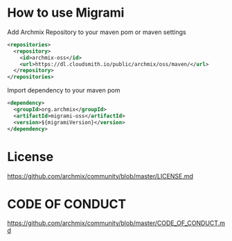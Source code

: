 # How to use Migrami
Add Archmix Repository to your maven pom or maven settings
```xml
<repositories>
  <repository>
    <id>archmix-oss</id>
    <url>https://dl.cloudsmith.io/public/archmix/oss/maven/</url>
  </repository>
</repositories>
```
Import dependency to your maven pom
```xml
<dependency>
  <groupId>org.archmix</groupId>
  <artifactId>migrami-oss</artifactId>
  <version>${migramiVersion}</version>
</dependency>
```
# License
https://github.com/archmix/community/blob/master/LICENSE.md

# CODE OF CONDUCT
https://github.com/archmix/community/blob/master/CODE_OF_CONDUCT.md
